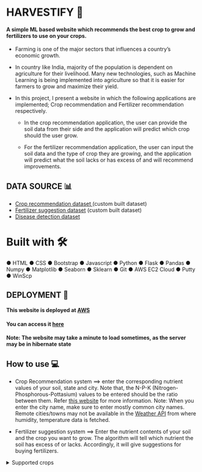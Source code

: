 # HARVESTIFY 🌿
#### A simple ML based website which recommends the best crop to grow and fertilizers to use on your crops.

- Farming is one of the major sectors that influences a country’s economic growth. 

- In country like India, majority of the population is dependent on agriculture for their livelihood. Many new technologies, such as Machine Learning is being implemented into agriculture so that it is easier for farmers to grow and maximize their yield. 

- In this project, I present a website in which the following applications are implemented; Crop recommendation and Fertilizer recommendation respectively. 

    - In the crop recommendation application, the user can provide the soil data from their side and the application will predict which crop should the user grow. 
    
    - For the fertilizer recommendation application, the user can input the soil data and the type of crop they are growing, and the application will predict what the soil lacks or has excess of and will recommend improvements. 
    
    
## DATA SOURCE 📊
- [Crop recommendation dataset ](https://www.kaggle.com/atharvaingle/crop-recommendation-dataset) (custom built dataset)
- [Fertilizer suggestion dataset](https://github.com/Gladiator07/Harvestify/blob/master/Data-processed/fertilizer.csv) (custom built dataset)
- [Disease detection dataset](https://www.kaggle.com/vipoooool/new-plant-diseases-dataset)

# Built with 🛠️
● HTML
● CSS
● Bootstrap
● Javascript
● Python
● Flask
● Pandas
● Numpy
● Matplotlib
● Seaborn
● Sklearn
● Git
● AWS EC2 Cloud
● Putty
● WinScp

## DEPLOYMENT 🚀

#### This website is deployed at [AWS](https://aws.amazon.com/)
#### You can access it [here](http://ec2-3-86-195-199.compute-1.amazonaws.com:8080/)
#### Note: The website may take a minute to load sometimes, as the server may be in hibernate state

## How to use 💻
- Crop Recommendation system ==> enter the corresponding nutrient values of your soil, state and city. Note that, the N-P-K (Nitrogen-Phosphorous-Pottasium) values to be entered should be the ratio between them. Refer [this website](https://www.gardeningknowhow.com/garden-how-to/soil-fertilizers/fertilizer-numbers-npk.htm) for more information.
Note: When you enter the city name, make sure to enter mostly common city names. Remote cities/towns may not be available in the [Weather API](https://openweathermap.org/) from where humidity, temperature data is fetched.

- Fertilizer suggestion system ==> Enter the nutrient contents of your soil and the crop you want to grow. The algorithm will tell which nutrient the soil has excess of or lacks. Accordingly, it will give suggestions for buying fertilizers.

<details>
  <summary>Supported crops
</summary>

- Apple
- Blueberry
- Cherry
- Corn
- Grape
- Pepper
- Orange
- Peach
- Potato
- Soybean
- Strawberry
- Tomato
- Squash
- Raspberry
</details>
